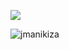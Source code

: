 <a href="http://www.github.com/JManikiza"><img src="https://github-readme-streak-stats.herokuapp.com/?user=JManikiza&stroke=ffffff&background=1c1917&ring=0891b2&fire=0891b2&currStreakNum=ffffff&currStreakLabel=0891b2&sideNums=ffffff&sideLabels=ffffff&dates=ffffff&hide_border=true" /></a>


<p align="left"><img src="https://komarev.com/ghpvc/?username=jmanikiza&label=Profile%20views&rank=SECRET,SSS,SS,S,AAA,AA,A,B&row=2&theme=alduin" alt="jmanikiza" /> </p>

